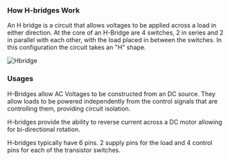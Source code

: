 ### How H-bridges Work

<!-- // should be its own markdown file

// an h-bridge is an integrated circuit that allows us to apply current to a load in either direction, in this case we will be controlling a dc motor, a very common application for h-bridges

// explain the usage of an h-bridge:
//  * one input is the duty cycle input for the load, regardless of the direction it tells the motor how hard to spin
//  * two inputs that determine the direction in which the current will be applied to the load, in our case, this translates to the direction in which the motor will turn
//    * have a truth table indicating the inputs and what they mean for the motor
//    * make sure to say that setting both inputs to 1 will likely damage your h-bridge IC -->


An H bridge is a circuit that allows voltages to be applied across a load in either direction. At the core of an H-Bridge are 4 switches, 2 in series and 2 in parallel with each other, with the load placed in between the switches. In this configuration the circuit takes an "H" shape. 

![Hbridge](https://en.wikipedia.org/wiki/H_bridge#/media/File:H_bridge.svg)

### Usages

H-Bridges allow AC Voltages to be constructed from an DC source. They allow loads to be powered independently from the control signals that are controlling them, providing circuit isolation.

H-bridges provide the ability to reverse current across a DC motor allowing for bi-directional rotation.

H-bridges typically have 6 pins. 2 supply pins for the load and 4 control pins for each of the transistor switches. 
